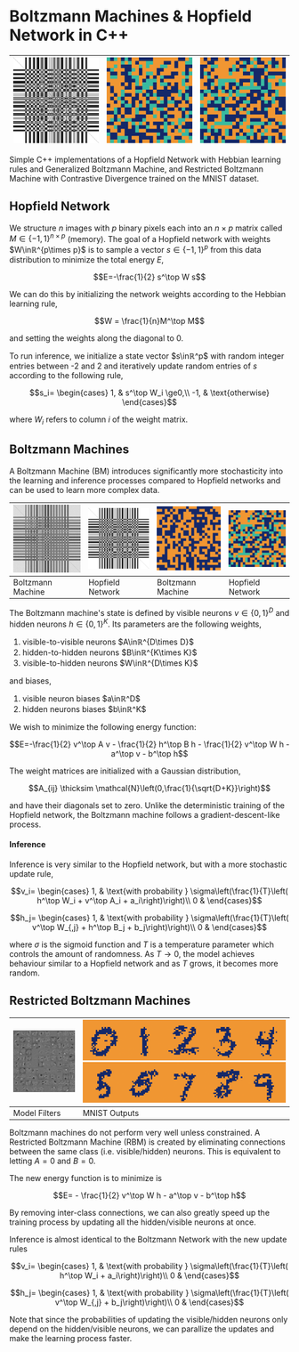 # Boltzmann Machines & Hopfield Network in C++

| ![](models/food.png) | ![](output/donut.gif)  | ![](output/burger.gif) |
|----------------------|------------------------|------------------------|

Simple C++ implementations of a Hopfield Network with Hebbian learning rules and Generalized Boltzmann Machine, and Restricted Boltzmann Machine with Contrastive Divergence trained on the MNIST dataset.

## Hopfield Network

We structure $n$ images with $p$ binary pixels each into an $n\times p$ matrix called $M\in\{-1,1\}^{n\times p}$ (memory). The goal of a Hopfield network with weights $W\inℝ^{p\times p}$ is to sample a vector $s\in\{-1,1\}^p$ from this data distribution to minimize the total energy $E$,

$$E=-\frac{1}{2} s^\top W s$$

We can do this by initializing the network weights according to the Hebbian learning rule,

$$W = \frac{1}{n}M^\top M$$

and setting the weights along the diagonal to 0.

To run inference, we initialize a state vector $s\inℝ^p$ with random integer entries between -2 and 2 and iteratively update random entries of $s$ according to the following rule,

$$s_i= \begin{cases}
1, &          s^\top W_i \ge0,\\
-1, &         \text{otherwise}
\end{cases}$$

where $W_i$ refers to column $i$ of the weight matrix.

## Boltzmann Machines

A Boltzmann Machine (BM) introduces significantly more stochasticity into the learning and inference processes compared to Hopfield networks and can be used to learn more complex data.

| ![](models/food_bm.A.png)  | ![](models/food_hopfield.png) | ![](output/burger_bm.gif) | ![](output/burger.gif) |
|----------------------------|-------------------------------|---------------------------|------------------------|
| Boltzmann Machine          | Hopfield Network              | Boltzmann Machine         | Hopfield Network       |

The Boltzmann machine's state is defined by  visible neurons $v\in \{0,1\}^D$ and hidden neurons $h\in \{0,1\}^K$. Its parameters are the following weights,

1. visible-to-visible neurons $A\inℝ^{D\times D}$
2. hidden-to-hidden neurons $B\inℝ^{K\times K}$
3. visible-to-hidden neurons $W\inℝ^{D\times K}$

and biases,

1. visible neuron biases $a\inℝ^D$
2. hidden neurons biases $b\inℝ^K$

We wish to minimize the following energy function:

$$E=-\frac{1}{2} v^\top A v - \frac{1}{2} h^\top B h - \frac{1}{2} v^\top W h -  a^\top v -  b^\top h$$

The weight matrices are initialized with a Gaussian distribution,

$$A_{ij} \thicksim \mathcal{N}\left(0,\frac{1}{\sqrt{D+K}}\right)$$

and have their diagonals set to zero. Unlike the deterministic training of the Hopfield network, the Boltzmann machine follows a gradient-descent-like process.

#### Inference

Inference is very similar to the Hopfield network, but with a more stochastic update rule,

$$v_i= \begin{cases}
1, &         \text{with probability } \sigma\left(\frac{1}{T}\left( h^\top W_i +  v^\top A_i + a_i\right)\right)\\
0 &         
\end{cases}$$

$$h_j= \begin{cases}
1, &         \text{with probability } \sigma\left(\frac{1}{T}\left( v^\top W_{,j} +  h^\top B_j + b_j\right)\right)\\
0 &         
\end{cases}$$

where $\sigma$ is the sigmoid function and $T$ is a temperature parameter which controls the amount of randomness. As $T\rightarrow0$, the model achieves behaviour similar to a Hopfield network and as $T$ grows, it becomes more random.

## Restricted Boltzmann Machines

| ![](models/mnist_rbm.png) | ![](output/01234.png) ![](output/56789.png) |
|---------------------------|------------------------|
| Model Filters             | MNIST Outputs          |

Boltzmann machines do not perform very well unless constrained. A Restricted Boltzmann Machine (RBM) is created by eliminating connections between the same class (i.e. visible/hidden) neurons. This is equivalent to letting $A=0$ and $B=0$.

The new energy function is to minimize is

$$E= - \frac{1}{2} v^\top W h -  a^\top v -  b^\top h$$

By removing inter-class connections, we can also greatly speed up the training process by updating all the hidden/visible neurons at once.


Inference is almost identical to the Boltzmann Network with the new update rules

$$v_i= \begin{cases}
1, &         \text{with probability } \sigma\left(\frac{1}{T}\left( h^\top W_i + a_i\right)\right)\\
0 &         
\end{cases}$$

$$h_j= \begin{cases}
1, &         \text{with probability } \sigma\left(\frac{1}{T}\left( v^\top W_{,j} + b_j\right)\right)\\
0 &         
\end{cases}$$

Note that since the probabilities of updating the visible/hidden neurons only depend on the hidden/visible neurons, we can parallize the updates and make the learning process faster.
